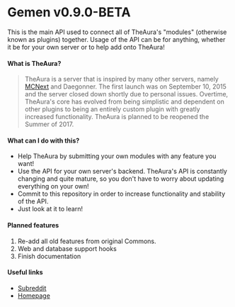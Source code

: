 # Gemen v0.9.0-BETA
This is the main API used to connect all of TheAura's "modules" (otherwise known as plugins) together. Usage of the API can be for anything, whether it be for your own server or to help add onto TheAura!

#### What is TheAura?
> TheAura is a server that is inspired by many other servers, namely [MCNext](https://www.reddit.com/r/MCNext/ "MCNext subreddit") and Daegonner. The first launch was on September 10, 2015 and the server closed down shortly due to personal issues. Overtime, TheAura's core has evolved from being simplistic and dependent on other plugins to being an entirely custom plugin with greatly increased functionality. TheAura is planned to be reopened the Summer of 2017.

#### What can I do with this?
* Help TheAura by submitting your own modules with any feature you want!
* Use the API for your own server's backend. TheAura's API is constantly changing and quite mature, so you don't have to worry about updating everything on your own!
* Commit to this repository in order to increase functionality and stability of the API.
* Just look at it to learn!

#### Planned features
1. Re-add all old features from original Commons.
2. Web and database support hooks
3. Finish documentation

#### Useful links
* [Subreddit](https://www.reddit.com/r/TheAura/)
* [Homepage](http://theaura.us/)
